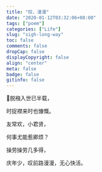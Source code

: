 ```yaml
---
title: "叹，漫漫"
date: "2020-01-12T03:32:06+08:00"
tags: ["poem"]
categories: ["Life"]
slug: "sigh-long-way"
toc: false
comments: false
dropCap: false
displayCopyright: false
align: "center"
meta: false
badge: false
gitinfo: false
---
```


脱襁入世已半载，

时捉襟来时也慷慨。

友常欢，小君贤，

何事尤能惹卿烦？

操劳操劳几多得，

庆年少，叹前路漫漫，无心快活。
